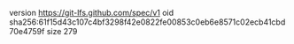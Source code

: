 version https://git-lfs.github.com/spec/v1
oid sha256:61f15d43c107c4bf3298f42e0822fe00853c0eb6e8571c02ecb41cbd70e4759f
size 279
